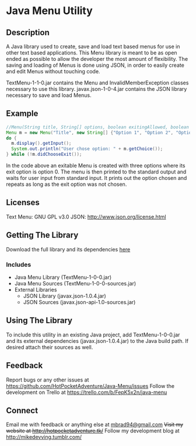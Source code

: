 # Java Menu Utility       


Description
-----------
A Java library used to create, save and load text based menus for use in other text based applications.
This Menu library is meant to be as open ended as possible to allow the developer the most amount of flexibility.
The saving and loading of Menus is done using JSON, in order to easily create and edit Menus without touching code.

TextMenu-1-1-0.jar contains the Menu and InvalidMemberException classes necessary to use this library.
javax.json-1-0-4.jar contains the JSON library necessary to save and load Menus.


Example
-------
```java
//Menu(String title, String[] options, boolean exitingAllowed, boolean exitOption, String exitText)
Menu m = new Menu("Title", new String[] {"Option 1", "Option 2", "Option 3"}, true, 0, "Exit");
do {
  m.display().getInput();
  System.out.println("User chose option: " + m.getChoice());
} while (!m.didChooseExit());
```
  
In the code above an exitable Menu is created with three options where its exit option is option 0.
The menu is then printed to the standard output and waits for user input from standard input.
It prints out the option chosen and repeats as long as the exit option was not chosen.


Licenses
--------
Text Menu: GNU GPL v3.0
JSON: http://www.json.org/license.html


Getting The Library
-------------------
Download the full library and its dependencies [here](http://download1516.mediafireuserdownload.com/bkw715ztktgg/bawb3bav2z7muz7/TextMenu-1-0-0.zip)

### Includes
* Java Menu Library (TextMenu-1-0-0.jar)
* Java Menu Sources (TextMenu-1-0-0-sources.jar)
* External Libraries
  * JSON Library (javax.json-1.0.4.jar)
  * JSON Sources (javax.json-api-1.0-sources.jar)

Using The Library
-----------------
To include this utility in an existing Java project, add TextMenu-1-0-0.jar and its external dependencies (javax.json-1.0.4.jar) to the Java build path. If desired attach their sources as well.


Feedback
--------
Report bugs or any other issues at  https://github.com/HotPocketAdventure/Java-Menu/issues
Follow the development on Trello at  https://trello.com/b/FepK5x2n/java-menu


Connect
-------
Email me with feedback or anything else at  mbrad94@gmail.com
~~Visit my website at  http://hotpocketadventure.tk/~~
Follow my development blog at  http://mikedevving.tumblr.com/
